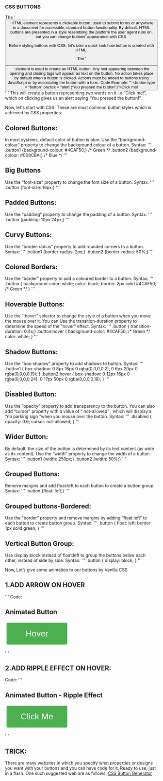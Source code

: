   <h3>CSS BUTTONS</h3>

  The '<button>' HTML element represents a clickable button, used to submit forms or anywhere in a document for accessible, standard button functionality. By default, HTML buttons  are presented in a style resembling the platform the user agent runs on, but you can change buttons' appearance with CSS.

  Before styling buttons with CSS, let’s take a quick look how button is created with HTML.
  
   The '<button>' element is used to create an HTML button. Any text appearing between the opening and closing tags will appear as text on the button. No action takes place by   default when a button is clicked. Actions must be added to buttons using JavaScript or by associating the button with a form.
  Code Example:
  '''
  <button type = “button” onclick = “alert (‘You pressed the button!’)”>Click me!</button>
  '''
  This will create a button representing two words on it i.e “Click me!”, which on clicking gives us an alert saying “You pressed the button!”.

  Now, let's start with CSS. These are most common button styles which is achieved by CSS properties:

  <h2>Colored Buttons:</h2>
  In most systems, default color of button is blue. Use the “background-colour” property to change the background colour of a button.
  Syntax:
  '''
  .button1 {background-colour: #4CAF50;} /* Green */
  .button2 {background-colour: #008CBA;} /* Blue */
  '''

  <h2>Big Buttons</h2> 
  Use the “font-size” property to change the font size of a button.
  Syntax:
  '''
  .button {font-size: 16px;}
  '''

  <h2>Padded Buttons:</h2>
  Use the “padding” property to change the padding of a button.
  Syntax:
  '''
  .button {padding: 10px 24px;}
  '''

  <h2>Curvy Buttons:</h2>
  Use the “border-radius” property to add rounded corners to a button.
  Syntax: 
  '''
  .button1 {border-radius: 2px;} 
  .button2 {border-radius: 50%;}
  '''

  <h2>Colored Borders:</h2>
  Use the “border” property to add a coloured border to a button.
  Syntax:
  '''
  .button {
  background-color: white;
  color: black;
  border: 2px solid #4CAF50; /* Green */
  }
  '''

  <h2>Hoverable Buttons:</h2>
   Use the “:hover” selector to change the style of a button when you move the mouse over it. You can Use the transition-duration property to determine the speed of the "hover"    effect. 
  Syntax:
  '''
  .button { transition-duration: 0.4s;}
  .button:hover {
  background-color: #4CAF50; /* Green */
  color: white;
  }
  '''

  <h2>Shadow Buttons:</h2>
  Use the “box-shadow” property to add shadows to button.
  Syntax:
  '''
  .button1 {
  box-shadow: 0 8px 16px 0 rgba(0,0,0,0.2), 0 6px 20px 0 rgba(0,0,0,0.19);
  }
  .button2:hover {
  box-shadow: 0 12px 16px 0 rgba(0,0,0,0.24), 0 17px 50px 0 rgba(0,0,0,0.19);
  }
  '''

  <h2>Disabled Button:</h2> 
  Use the “opacity” property to add transparency to the button. You can also add “cursor”  property with a value of “ not-allowed” , which will display a “no parking sign “when   you mouse over the button.
  Syntax:
  '''
  .disabled {
  opacity: 0.6;
  cursor: not-allowed;
  }
  '''

  <h2>Wider Button:</h2>
  By default, the size of the button is determined by its text content (as wide as its content). Use the “width” property to change the width of a button. 
  Syntax: 
  '''
  .button1 {width: 250px;}
  .button2 {width: 50%;}
  '''

  <h2>Grouped Buttons:</h2>
  Remove margins and add float:left to each button to create a button group.
  Syntax:
  '''
  .button {float: left;}
  '''

  <h2>Grouped buttons-Bordered:</h2>
  Use the “border” property and remove margins by adding “float:left” to each button to create button group.
  Syntax:
  '''
  .button {
  float: left;
  border: 1px solid green;
  }
  '''

  <h2>Vertical Button Group:</h2>
  Use display:block instead of float:left to group the buttons below each other, instead of side by side.
  Syntax:
  '''
  .button {
  display: block;
  }
  '''



Now, Let’s give some animation to our buttons by Vanilla CSS

  <h2>1.ADD ARROW ON HOVER</h2>
  '''
  Code:
  <!DOCTYPE html>
  <html>
  <head>
  <style>
  .button {
  display: inline-block;
  border-radius: 4px;
  background-color: #f4511e;
  border: none;
  color: #FFFFFF;
  text-align: center;
  font-size: 28px;
  padding: 20px;
  width: 200px;
  transition: all 0.5s;
  cursor: pointer;
  margin: 5px;
  }

  .button span {
  cursor: pointer;
  display: inline-block;
  position: relative;
  transition: 0.5s;
  }

  .button span:after {
  content: '\00bb';
  position: absolute;
  opacity: 0;
  top: 0;
  right: -20px;
  transition: 0.5s;
  }

  .button:hover span {
  padding-right: 25px;
  }

  .button:hover span:after {
  opacity: 1;
  right: 0;
  }
  </style>
  </head>
  <body>

  <h2>Animated Button</h2>

  <button class="button" style="vertical-align:middle"><span>Hover </span></button>

  </body>
  </html>
  '''


  <h2>2.ADD RIPPLE EFFECT ON HOVER:</h2>

  Code:
  '''
  <!DOCTYPE html>
  <html>
  <head>
  <style>
  .button {
  position: relative;
  background-color: #4CAF50;
  border: none;
  font-size: 28px;
  color: #FFFFFF;
  padding: 20px;
  width: 200px;
  text-align: center;
  transition-duration: 0.4s;
  text-decoration: none;
  overflow: hidden;
  cursor: pointer;
  }

  .button:after {
  content: "";
  background: #f1f1f1;
  display: block;
  position: absolute;
  padding-top: 300%;
  padding-left: 350%;
  margin-left: -20px !important;
  margin-top: -120%;
  opacity: 0;
  transition: all 0.8s
  }

  .button:active:after {
  padding: 0;
  margin: 0;
  opacity: 1;
  transition: 0s
  }
  </style>
  </head>
  <body>

  <h2>Animated Button - Ripple Effect</h2>

  <button class="button">Click Me</button>

  </body>
  </html>
  '''


  <h2>TRICK:</h2>
  There are many websites in which you specify what properties or designs you want with your buttons and you can have code for it. Ready to use, just in a flash. One such   suggested web are as follows:
  <a href="https://css3buttongenerator.com/">CSS Button Generator</a>




